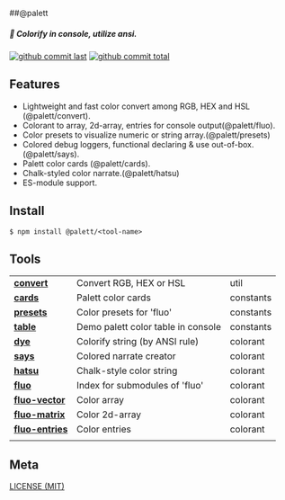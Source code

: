 ##@palett

##### :kimono: Colorify in console, utilize ansi.

[![github commit last][badge-github-last-commit]][url-github]
[![github commit total][badge-github-commit-count]][url-github]

[//]: <> (Shields)
[badge-github-last-commit]: https://flat.badgen.net/github/last-commit/hoyeungw/palett
[badge-github-commit-count]: https://flat.badgen.net/github/commits/hoyeungw/palett

[//]: <> (Link)
[url-github]: https://github.com/hoyeungw/palett

## Features

- Lightweight and fast color convert among RGB, HEX and HSL (@palett/convert).
- Colorant to array, 2d-array, entries for console output(@palett/fluo).
- Color presets to visualize numeric or string array.(@palett/presets)
- Colored debug loggers, functional declaring & use out-of-box. (@palett/says).
- Palett color cards (@palett/cards).
- Chalk-styled color narrate.(@palett/hatsu)
- ES-module support.

## Install

```console
$ npm install @palett/<tool-name>
```

## Tools

|                                              |                                    |            |
| -------------------------------------------- | ---------------------------------- | ---------- |
| [**convert**](packages/convert)              | Convert RGB, HEX or HSL            | util       |
| [**cards**](packages/cards)                  | Palett color cards                 | constants  |
| [**presets**](packages/presets)              | Color presets for 'fluo'           | constants  |
| [**table**](packages/table)                  | Demo palett color table in console | constants  |
| [**dye**](packages/dye)                      | Colorify string (by ANSI rule)     | colorant   |
| [**says**](packages/says)                    | Colored narrate creator             | colorant   |
| [**hatsu**](packages/hatsu)                  | Chalk-style color string           | colorant   |
| [**fluo**](packages/fluo)                    | Index for submodules of 'fluo'     | colorant   |
| [**fluo-vector**](packages/fluo-vector)      | Color array                        | colorant   |
| [**fluo-matrix**](packages/fluo-matrix)      | Color 2d-array                     | colorant   |
| [**fluo-entries**](packages/fluo-entries)    | Color entries                      | colorant   |
|                                              |                                    |            |

## Meta
[LICENSE (MIT)](LICENSE)
